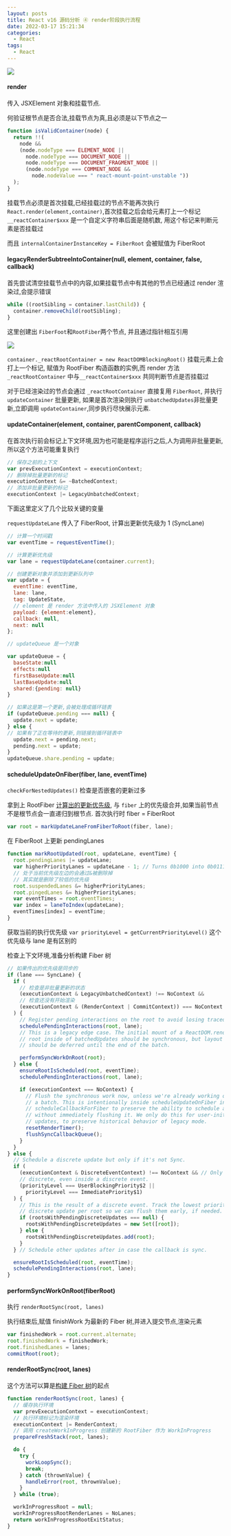 ```yaml
---
layout: posts
title: React v16 源码分析 ④ render阶段执行流程
date: 2022-03-17 15:21:34
categories:
  - React
tags:
  - React
---
```


![](0001.png)

#### render

传入 JSXElement 对象和挂载节点.

何验证根节点是否合法,挂载节点为真,且必须是以下节点之一

```js
function isValidContainer(node) {
  return !!(
    node &&
    (node.nodeType === ELEMENT_NODE ||
      node.nodeType === DOCUMENT_NODE ||
      node.nodeType === DOCUMENT_FRAGMENT_NODE ||
      (node.nodeType === COMMENT_NODE &&
        node.nodeValue === " react-mount-point-unstable "))
  );
}
```

挂载节点必须是首次挂载,已经挂载过的节点不能再次执行 `React.render(element,container)`,首次挂载之后会给元素打上一个标记 `__reactContainer$xxx` 是一个自定义字符串后面是随机数, 用这个标记来判断元素是否挂载过

而且 `internalContainerInstanceKey = FiberRoot` 会被赋值为 FiberRoot

#### legacyRenderSubtreeIntoContainer(null, element, container, false, callback)

首先尝试清空挂载节点中的内容,如果挂载节点中有其他的节点已经通过 render 渲染过,会提示错误

```js
while ((rootSibling = container.lastChild)) {
  container.removeChild(rootSibling);
}
```

这里创建出 `FiberFoot`和`RootFiber`两个节点, 并且通过指针相互引用

![](0002.png)

`container._reactRootContainer = new ReactDOMBlockingRoot()` 挂载元素上会打上一个标记, 赋值为 RootFiber 构造函数的实例,而 render 方法 `_reactRootContainer` 中与`__reactContainer$xxx` 共同判断节点是否挂载过

对于已经渲染过的节点会通过 `_reactRootContainer` 直接复用 `FiberRoot`, 并执行 `updateContainer` 批量更新, 如果是首次渲染则执行 `unbatchedUpdates`非批量更新,立即调用 `updateContainer`,同步执行尽快展示元素.

#### updateContainer(element, container, parentComponent, callback)

在首次执行前会标记上下文环境,因为也可能是程序运行之后,人为调用非批量更新,所以这个方法可能重复执行

```js
// 保存之前的上下文
var prevExecutionContext = executionContext;
// 删除掉批量更新的标记
executionContext &= ~BatchedContext;
// 添加非批量更新的标记
executionContext |= LegacyUnbatchedContext;
```

下面这里定义了几个比较关键的变量

`requestUpdateLane` 传入了 FiberRoot, <span id="requestUpdateLane">计算出更新优先级为 1 (SyncLane)</span>

```js
// 计算一个时间戳
var eventTime = requestEventTime();

// 计算更新优先级
var lane = requestUpdateLane(container.current);

// 创建更新对象并添加到更新队列中
var update = {
  eventTime: eventTime,
  lane: lane,
  tag: UpdateState,
  // element 是 render 方法中传入的 JSXElement 对象
  payload: {element:element},
  callback: null,
  next: null
};

// updateQueue 是一个对象

var updateQueue = {
  baseState:null
  effects:null
  firstBaseUpdate:null
  lastBaseUpdate:null
  shared:{pending: null}
}

// 如果这是第一个更新,会被处理成循环链表
if (updateQueue.pending === null) {
  update.next = update;
} else {
// 如果有了正在等待的更新,则链接到循环链表中
  update.next = pending.next;
  pending.next = update;
}
updateQueue.share.pending = update;
```

#### scheduleUpdateOnFiber(fiber, lane, eventTime)

`checkForNestedUpdates()` 检查是否嵌套的更新过多

拿到上 RootFiber [计算出的更新优先级](/posts/d9523506ae81/#requestUpdateLane), 与 `fiber` 上的优先级合并,如果当前节点不是根节点会一直递归到根节点. 首次执行时 fiber = FiberRoot

```js
var root = markUpdateLaneFromFiberToRoot(fiber, lane);
```

在 FiberRoot 上更新 pendingLanes

```js
function markRootUpdated(root, updateLane, eventTime) {
  root.pendingLanes |= updateLane;
  var higherPriorityLanes = updateLane - 1; // Turns 0b1000 into 0b0111
  // 处于当前优先级左边的会通过&被删除掉
  // 其实就是删除了较低的优先级
  root.suspendedLanes &= higherPriorityLanes;
  root.pingedLanes &= higherPriorityLanes;
  var eventTimes = root.eventTimes;
  var index = laneToIndex(updateLane);
  eventTimes[index] = eventTime;
}
```

获取当前的执行优先级 `var priorityLevel = getCurrentPriorityLevel()` 这个优先级与 lane 是有区别的

检查上下文环境,准备分析构建 Fiber 树

```js
// 如果传出的优先级是同步的
if (lane === SyncLane) {
  if (
    // 检查是非批量更新的状态
    (executionContext & LegacyUnbatchedContext) !== NoContext &&
    // 检查还没有开始渲染
    (executionContext & (RenderContext | CommitContext)) === NoContext
  ) {
    // Register pending interactions on the root to avoid losing traced interaction data.
    schedulePendingInteractions(root, lane);
    // This is a legacy edge case. The initial mount of a ReactDOM.render-ed
    // root inside of batchedUpdates should be synchronous, but layout updates
    // should be deferred until the end of the batch.

    performSyncWorkOnRoot(root);
  } else {
    ensureRootIsScheduled(root, eventTime);
    schedulePendingInteractions(root, lane);

    if (executionContext === NoContext) {
      // Flush the synchronous work now, unless we're already working or inside
      // a batch. This is intentionally inside scheduleUpdateOnFiber instead of
      // scheduleCallbackForFiber to preserve the ability to schedule a callback
      // without immediately flushing it. We only do this for user-initiated
      // updates, to preserve historical behavior of legacy mode.
      resetRenderTimer();
      flushSyncCallbackQueue();
    }
  }
} else {
  // Schedule a discrete update but only if it's not Sync.
  if (
    (executionContext & DiscreteEventContext) !== NoContext && // Only updates at user-blocking priority or greater are considered
    // discrete, even inside a discrete event.
    (priorityLevel === UserBlockingPriority$2 ||
      priorityLevel === ImmediatePriority$1)
  ) {
    // This is the result of a discrete event. Track the lowest priority
    // discrete update per root so we can flush them early, if needed.
    if (rootsWithPendingDiscreteUpdates === null) {
      rootsWithPendingDiscreteUpdates = new Set([root]);
    } else {
      rootsWithPendingDiscreteUpdates.add(root);
    }
  } // Schedule other updates after in case the callback is sync.

  ensureRootIsScheduled(root, eventTime);
  schedulePendingInteractions(root, lane);
}
```

#### performSyncWorkOnRoot(fiberRoot)

执行 `renderRootSync(root, lanes)`

执行结束后,赋值 finishWork 为最新的 Fiber 树,并进入提交节点,渲染元素

```js
var finishedWork = root.current.alternate;
root.finishedWork = finishedWork;
root.finishedLanes = lanes;
commitRoot(root);
```

#### renderRootSync(root, lanes)

这个方法可以算是[构建 Fiber 树](/posts/7db523698f9f/)的起点

```js
function renderRootSync(root, lanes) {
  // 缓存执行环境
  var prevExecutionContext = executionContext;
  // 执行环境标记为渲染环境
  executionContext |= RenderContext;
  // 调用 createWorkInProgress 创建新的 RootFiber 作为 WorkInProgress
  prepareFreshStack(root, lanes);

  do {
    try {
      workLoopSync();
      break;
    } catch (thrownValue) {
      handleError(root, thrownValue);
    }
  } while (true);

  workInProgressRoot = null;
  workInProgressRootRenderLanes = NoLanes;
  return workInProgressRootExitStatus;
}
```
